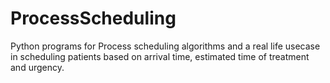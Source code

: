 # ProcessScheduling
Python programs for Process scheduling algorithms and a real life usecase in scheduling patients based on arrival time, estimated time of treatment and urgency.
